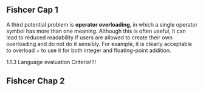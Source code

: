 ## Fishcer Cap 1

A third potential problem is **operator overloading**, in which a single operator symbol has more than one meaning. Although this is often useful, it can lead to reduced readability if users are allowed to create their own overloading and do not do it sensibly. For example, it is clearly acceptable to overload + to use it for both integer and floating-point addition.

1.1.3 Language evaluation Criteria!!!!





## Fishcer Chap 2

